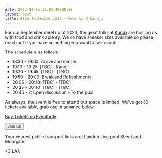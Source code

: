 ```yaml
---
date: 2023-09-05 12:01:40+00:00
layout: post
title: 28th September 2023 - Meet Up @ Kandji
---
```


For our September meet up of 2023, the great folks at [Kandji](https://www.kandji.io/) are hosting us with food and drink aplenty.
We do have speaker slots available so please reach out if you have something you want to talk about!

The schedule is as follows:

* 18:30 - 19:00: Arrive and mingle
* 19:10 - 19:25: [TBC] - Kandji
* 19:30 - 19:45: [TBC] - [TBC]
* 19:50 - 20:00: Break and Refreshments
* 20:05 - 20:20: [TBC] - [TBC]
* 20:25 - 20:40: [TBC] - [TBC]
* 20:45 - ?: Open discussion - To the pub!

As always, the event is free to attend but space is limited. We've got 80 tickets available, grab one in advance below.

<!-- Noscript content for added SEO -->
<noscript><a href="https://www.eventbrite.co.uk/e/28th-september-2023-meet-up-kandji-tickets-713616284517" rel="noopener noreferrer" target="_blank">Buy Tickets on Eventbrite</a></noscript>
<!-- You can customise this button any way you like -->
<button id="eventbrite-widget-modal-trigger-713616284517" type="button">Join us!</button>

<script src="https://www.eventbrite.co.uk/static/widgets/eb_widgets.js"></script>

<script type="text/javascript">
    var exampleCallback = function() {
        console.log('Order complete!');
    };

    window.EBWidgets.createWidget({
        widgetType: 'checkout',
        eventId: '713616284517',
        modal: true,
        modalTriggerElementId: 'eventbrite-widget-modal-trigger-713616284517',
        onOrderComplete: exampleCallback
    });
</script>

Your nearest public transport links are: London Liverpool Street and Moorgate.

<3 LAA
